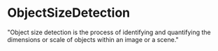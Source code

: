 # ObjectSizeDetection
"Object size detection is the process of identifying and quantifying the dimensions or scale of objects within an image or a scene."
